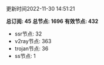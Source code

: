 更新时间2022-11-30 14:51:21

**总订阅: 45**
**总节点: 1696**
**有效节点: 432**
- ssr节点: 32
- v2ray节点: 363
- trojan节点: 36
- ss节点: 1
